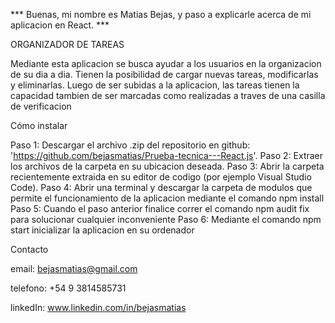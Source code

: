 *** Buenas, mi nombre es Matias Bejas, y paso a explicarle acerca de mi aplicacion en React. ***

ORGANIZADOR DE TAREAS

Mediante esta aplicacion se busca ayudar a los usuarios en la organizacion de su dia a dia. Tienen la posibilidad de cargar nuevas tareas, modificarlas y eliminarlas. Luego de ser subidas a la aplicacion, las tareas tienen la capacidad tambien de ser marcadas como realizadas a traves de una casilla de verificacion


Cómo instalar

Paso 1: Descargar el archivo .zip del repositorio en github: 'https://github.com/bejasmatias/Prueba-tecnica---React.js'.
Paso 2: Extraer los archivos de la carpeta en su ubicacion deseada.
Paso 3: Abrir la carpeta recientemente extraida en su editor de codigo (por ejemplo Visual Studio Code).
Paso 4: Abrir una terminal y descargar la carpeta de modulos que permite el funcionamiento de la aplicacion mediante el comando npm install
Paso 5: Cuando el paso anterior finalice correr el comando npm audit fix para solucionar cualquier inconveniente
Paso 6: Mediante el comando npm start inicializar la aplicacion en su ordenador


Contacto

email: bejasmatias@gmail.com

telefono: +54 9 3814585731

linkedIn: www.linkedin.com/in/bejasmatias
